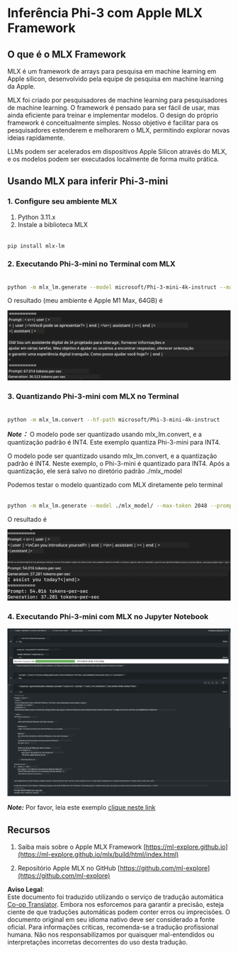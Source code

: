 <!--
CO_OP_TRANSLATOR_METADATA:
{
  "original_hash": "dcb656f3d206fc4968e236deec5d4384",
  "translation_date": "2025-05-09T12:12:06+00:00",
  "source_file": "md/01.Introduction/03/MLX_Inference.md",
  "language_code": "br"
}
-->
# **Inferência Phi-3 com Apple MLX Framework**

## **O que é o MLX Framework**

MLX é um framework de arrays para pesquisa em machine learning em Apple silicon, desenvolvido pela equipe de pesquisa em machine learning da Apple.

MLX foi criado por pesquisadores de machine learning para pesquisadores de machine learning. O framework é pensado para ser fácil de usar, mas ainda eficiente para treinar e implementar modelos. O design do próprio framework é conceitualmente simples. Nosso objetivo é facilitar para os pesquisadores estenderem e melhorarem o MLX, permitindo explorar novas ideias rapidamente.

LLMs podem ser acelerados em dispositivos Apple Silicon através do MLX, e os modelos podem ser executados localmente de forma muito prática.

## **Usando MLX para inferir Phi-3-mini**

### **1. Configure seu ambiente MLX**

1. Python 3.11.x  
2. Instale a biblioteca MLX


```bash

pip install mlx-lm

```

### **2. Executando Phi-3-mini no Terminal com MLX**


```bash

python -m mlx_lm.generate --model microsoft/Phi-3-mini-4k-instruct --max-token 2048 --prompt  "<|user|>\nCan you introduce yourself<|end|>\n<|assistant|>"

```

O resultado (meu ambiente é Apple M1 Max, 64GB) é

![Terminal](../../../../../translated_images/01.0d0f100b646a4e4c4f1cd36c1a05727cd27f1e696ed642c06cf6e2c9bbf425a4.br.png)

### **3. Quantizando Phi-3-mini com MLX no Terminal**


```bash

python -m mlx_lm.convert --hf-path microsoft/Phi-3-mini-4k-instruct

```

***Note：*** O modelo pode ser quantizado usando mlx_lm.convert, e a quantização padrão é INT4. Este exemplo quantiza Phi-3-mini para INT4.

O modelo pode ser quantizado usando mlx_lm.convert, e a quantização padrão é INT4. Neste exemplo, o Phi-3-mini é quantizado para INT4. Após a quantização, ele será salvo no diretório padrão ./mlx_model

Podemos testar o modelo quantizado com MLX diretamente pelo terminal


```bash

python -m mlx_lm.generate --model ./mlx_model/ --max-token 2048 --prompt  "<|user|>\nCan you introduce yourself<|end|>\n<|assistant|>"

```

O resultado é

![INT4](../../../../../translated_images/02.04e0be1f18a90a58ad47e0c9d9084ac94d0f1a8c02fa707d04dd2dfc7e9117c6.br.png)


### **4. Executando Phi-3-mini com MLX no Jupyter Notebook**


![Notebook](../../../../../translated_images/03.0cf0092fe143357656bb5a7bc6427c41d8528d772d38a82d0b2693e2a3eeb16e.br.png)

***Note:*** Por favor, leia este exemplo [clique neste link](../../../../../code/03.Inference/MLX/MLX_DEMO.ipynb)


## **Recursos**

1. Saiba mais sobre o Apple MLX Framework [https://ml-explore.github.io](https://ml-explore.github.io/mlx/build/html/index.html)

2. Repositório Apple MLX no GitHub [https://github.com/ml-explore](https://github.com/ml-explore)

**Aviso Legal**:  
Este documento foi traduzido utilizando o serviço de tradução automática [Co-op Translator](https://github.com/Azure/co-op-translator). Embora nos esforcemos para garantir a precisão, esteja ciente de que traduções automáticas podem conter erros ou imprecisões. O documento original em seu idioma nativo deve ser considerado a fonte oficial. Para informações críticas, recomenda-se a tradução profissional humana. Não nos responsabilizamos por quaisquer mal-entendidos ou interpretações incorretas decorrentes do uso desta tradução.
